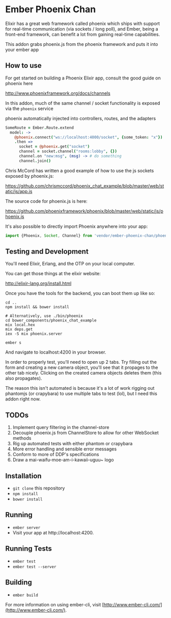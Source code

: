 # Ember Phoenix Chan

Elixir has a great web framework called phoenix which ships with support for real-time communication (via sockets / long poll), and Ember, being a front-end framework, can benefit a lot from gaining real-time capabilities.

This addon grabs phoenix.js from the phoenix framework and puts it into your ember app

## How to use
For get started on building a Phoenix Elixir app, consult the good guide on phoenix here

http://www.phoenixframework.org/docs/channels

In this addon, much of the same channel / socket functionality is exposed via the `phoenix` service

phoenix automatically injected into controllers, routes, and the adapters
```coffee
SomeRoute = Ember.Route.extend
  model: ->
    @phoenix.connect("ws://localhost:4000/socket", {some_token: "x"})
    .then =>
      socket = @phoenix.get("socket")
      channel = socket.channel("rooms:lobby", {})
      channel.on "new:msg", (msg) -> # do something
      channel.join()
```
Chris McCord has written a good example of how to use the js sockets exposed by phoenix.js:

https://github.com/chrismccord/phoenix_chat_example/blob/master/web/static/js/app.js

The source code for phoenix.js is here:

https://github.com/phoenixframework/phoenix/blob/master/web/static/js/phoenix.js

It's also possible to directly import Phoenix anywhere into your app:

```js
import {Phoenix, Socket, Channel} from 'vendor/ember-phoenix-chan/phoenix';
```
## Testing and Development
You'll need Elixir, Erlang, and the OTP on your local computer.

You can get those things at the elixir website:

http://elixir-lang.org/install.html

Once you have the tools for the backend, you can boot them up like so:

```shell
cd ..
npm install && bower install

# Alternatively, use ./bin/phoenix
cd bower_components/phoenix_chat_example
mix local.hex
mix deps.get
iex -S mix phoenix.server

ember s
```
And navigate to localhost:4200 in your browser.

In order to properly test, you'll need to open up 2 tabs. Try filling out the form and creating a new camera object, you'll see that it propages to the other tab nicely. Clicking on the created camera objects deletes them (this also propagates).

The reason this isn't automated is because it's a lot of work rigging out phantomjs (or crapybara) to use multiple tabs to test (lol), but I need this addon right now.

## TODOs

1. Implement query filtering in the channel-store
2. Decouple phoenix.js from ChannelStore to allow for other WebSocket methods
3. Rig up automated tests with either phantom or crapybara
4. More error handling and sensible error messages
5. Conform to more of DDP's specifications
6. Draw a mai-waifu-moe-am-i-kawaii-uguu~ logo

## Installation

* `git clone` this repository
* `npm install`
* `bower install`

## Running

* `ember server`
* Visit your app at http://localhost:4200.

## Running Tests

* `ember test`
* `ember test --server`

## Building

* `ember build`

For more information on using ember-cli, visit [http://www.ember-cli.com/](http://www.ember-cli.com/).
